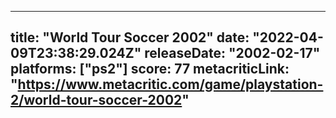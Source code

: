 
---
title: "World Tour Soccer 2002"
date: "2022-04-09T23:38:29.024Z"
releaseDate: "2002-02-17"
platforms: ["ps2"]
score: 77
metacriticLink: "https://www.metacritic.com/game/playstation-2/world-tour-soccer-2002"
---
